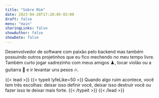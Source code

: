 ```yaml
---
title: "Sobre Mim"
date: 2023-04-28T17:28:05-03:00
draft: false
menu: "main"
sharingLinks: false
showAuthor: false
showDate: false
---
```


Desenvolvedor de software com paixão pelo backend mas também possuindo outros projetinhos que eu fico mechendo no meu tempo livre.
Também curto jogar xadrezinho com meus amigos :chess_pawn:, tocar violão ou a guitarra :guitar:  e ir levantar uns pesos :fire:.

{{< lead >}}
{{< typeit lyfeLike=50 >}}
Quando algo ruim acontece, você tem três escolhas: deixar isso definir você, deixar isso destruir você ou fazer isso te deixar mais forte.
{{< /typeit >}}
{{< /lead >}}
